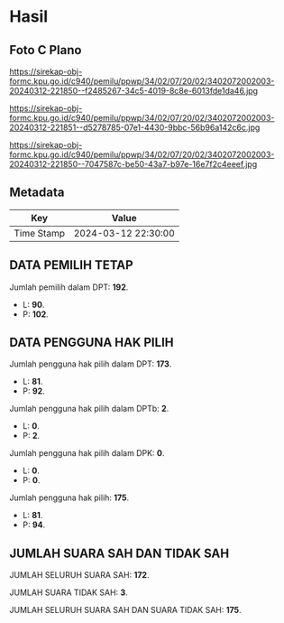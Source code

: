 # Hasil

## Foto C Plano

https://sirekap-obj-formc.kpu.go.id/c940/pemilu/ppwp/34/02/07/20/02/3402072002003-20240312-221850--f2485267-34c5-4019-8c8e-6013fde1da46.jpg

https://sirekap-obj-formc.kpu.go.id/c940/pemilu/ppwp/34/02/07/20/02/3402072002003-20240312-221851--d5278785-07e1-4430-9bbc-56b96a142c6c.jpg

https://sirekap-obj-formc.kpu.go.id/c940/pemilu/ppwp/34/02/07/20/02/3402072002003-20240312-221850--7047587c-be50-43a7-b97e-16e7f2c4eeef.jpg


## Metadata

| Key        | Value               |
| ---------- | ------------------- |
| Time Stamp | 2024-03-12 22:30:00 |


## DATA PEMILIH TETAP

Jumlah pemilih dalam DPT: **192**.
 * L: **90**.
 * P: **102**.

## DATA PENGGUNA HAK PILIH

Jumlah pengguna hak pilih dalam DPT: **173**.
 * L: **81**.
 * P: **92**.

Jumlah pengguna hak pilih dalam DPTb: **2**.
 * L: **0**.
 * P: **2**.

Jumlah pengguna hak pilih dalam DPK: **0**.
 * L: **0**.
 * P: **0**.

Jumlah pengguna hak pilih: **175**.
 * L: **81**.
 * P: **94**.

## JUMLAH SUARA SAH DAN TIDAK SAH

JUMLAH SELURUH SUARA SAH: **172**.

JUMLAH SUARA TIDAK SAH: **3**.

JUMLAH SELURUH SUARA SAH DAN SUARA TIDAK SAH: **175**.



